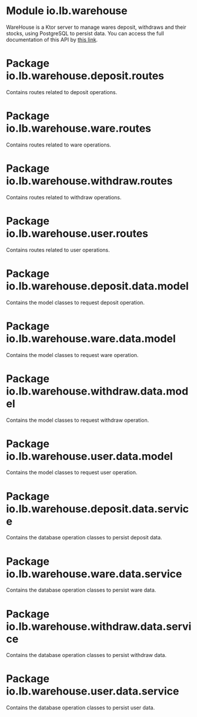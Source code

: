 # Module io.lb.warehouse
WareHouse is a Ktor server to manage wares deposit, withdraws and their stocks, using PostgreSQL to persist data.
You can access the full documentation of this API by [this link](https://documenter.getpostman.com/view/28162587/2sA3JGeihC).

# Package io.lb.warehouse.deposit.routes
Contains routes related to deposit operations.

# Package io.lb.warehouse.ware.routes
Contains routes related to ware operations.

# Package io.lb.warehouse.withdraw.routes
Contains routes related to withdraw operations.

# Package io.lb.warehouse.user.routes
Contains routes related to user operations.

# Package io.lb.warehouse.deposit.data.model
Contains the model classes to request deposit operation.

# Package io.lb.warehouse.ware.data.model
Contains the model classes to request ware operation.

# Package io.lb.warehouse.withdraw.data.model
Contains the model classes to request withdraw operation.

# Package io.lb.warehouse.user.data.model
Contains the model classes to request user operation.

# Package io.lb.warehouse.deposit.data.service
Contains the database operation classes to persist deposit data.

# Package io.lb.warehouse.ware.data.service
Contains the database operation classes to persist ware data.

# Package io.lb.warehouse.withdraw.data.service
Contains the database operation classes to persist withdraw data.

# Package io.lb.warehouse.user.data.service
Contains the database operation classes to persist user data.